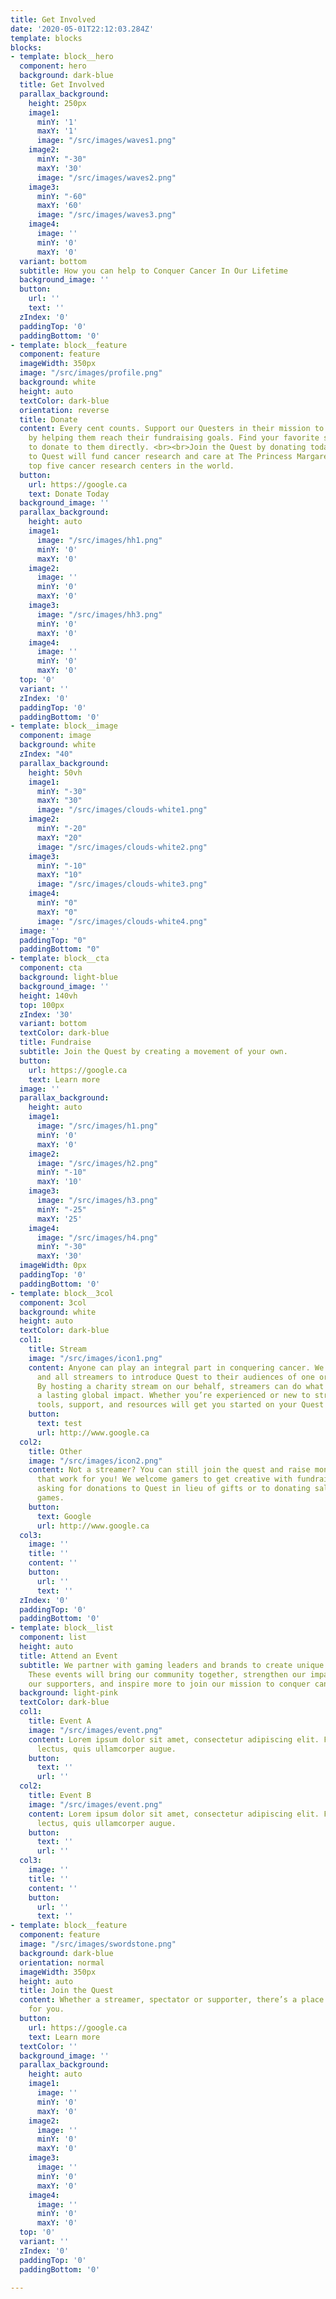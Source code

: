 ```yaml
---
title: Get Involved
date: '2020-05-01T22:12:03.284Z'
template: blocks
blocks:
- template: block__hero
  component: hero
  background: dark-blue
  title: Get Involved
  parallax_background:
    height: 250px
    image1:
      minY: '1'
      maxY: '1'
      image: "/src/images/waves1.png"
    image2:
      minY: "-30"
      maxY: '30'
      image: "/src/images/waves2.png"
    image3:
      minY: "-60"
      maxY: '60'
      image: "/src/images/waves3.png"
    image4:
      image: ''
      minY: '0'
      maxY: '0'
  variant: bottom
  subtitle: How you can help to Conquer Cancer In Our Lifetime
  background_image: ''
  button:
    url: ''
    text: ''
  zIndex: '0'
  paddingTop: '0'
  paddingBottom: '0'
- template: block__feature
  component: feature
  imageWidth: 350px
  image: "/src/images/profile.png"
  background: white
  height: auto
  textColor: dark-blue
  orientation: reverse
  title: Donate
  content: Every cent counts. Support our Questers in their mission to conquer cancer
    by helping them reach their fundraising goals. Find your favorite streamers’ profiles
    to donate to them directly. <br><br>Join the Quest by donating today. Donations
    to Quest will fund cancer research and care at The Princess Margaret, one of the
    top five cancer research centers in the world.
  button:
    url: https://google.ca
    text: Donate Today
  background_image: ''
  parallax_background:
    height: auto
    image1:
      image: "/src/images/hh1.png"
      minY: '0'
      maxY: '0'
    image2:
      image: ''
      minY: '0'
      maxY: '0'
    image3:
      image: "/src/images/hh3.png"
      minY: '0'
      maxY: '0'
    image4:
      image: ''
      minY: '0'
      maxY: '0'
  top: '0'
  variant: ''
  zIndex: '0'
  paddingTop: '0'
  paddingBottom: '0'
- template: block__image
  component: image
  background: white
  zIndex: "40"
  parallax_background:
    height: 50vh
    image1:
      minY: "-30"
      maxY: "30"
      image: "/src/images/clouds-white1.png"
    image2:
      minY: "-20"
      maxY: "20"
      image: "/src/images/clouds-white2.png"
    image3:
      minY: "-10"
      maxY: "10"
      image: "/src/images/clouds-white3.png"
    image4:
      minY: "0"
      maxY: "0"
      image: "/src/images/clouds-white4.png"
  image: ''
  paddingTop: "0"
  paddingBottom: "0"
- template: block__cta
  component: cta
  background: light-blue
  background_image: ''
  height: 140vh
  top: 100px
  zIndex: '30'
  variant: bottom
  textColor: dark-blue
  title: Fundraise
  subtitle: Join the Quest by creating a movement of your own.
  button:
    url: https://google.ca
    text: Learn more
  image: ''
  parallax_background:
    height: auto
    image1:
      image: "/src/images/h1.png"
      minY: '0'
      maxY: '0'
    image2:
      image: "/src/images/h2.png"
      minY: "-10"
      maxY: '10'
    image3:
      image: "/src/images/h3.png"
      minY: "-25"
      maxY: '25'
    image4:
      image: "/src/images/h4.png"
      minY: "-30"
      maxY: '30'
  imageWidth: 0px
  paddingTop: '0'
  paddingBottom: '0'
- template: block__3col
  component: 3col
  background: white
  height: auto
  textColor: dark-blue
  col1:
    title: Stream
    image: "/src/images/icon1.png"
    content: Anyone can play an integral part in conquering cancer. We welcome any
      and all streamers to introduce Quest to their audiences of one or millions.
      By hosting a charity stream on our behalf, streamers can do what they love for
      a lasting global impact. Whether you’re experienced or new to streaming, our
      tools, support, and resources will get you started on your Quest today.
    button:
      text: test
      url: http://www.google.ca
  col2:
    title: Other
    image: "/src/images/icon2.png"
    content: Not a streamer? You can still join the quest and raise money in ways
      that work for you! We welcome gamers to get creative with fundraising, from
      asking for donations to Quest in lieu of gifts or to donating sales of video
      games.
    button:
      text: Google
      url: http://www.google.ca
  col3:
    image: ''
    title: ''
    content: ''
    button:
      url: ''
      text: ''
  zIndex: '0'
  paddingTop: '0'
  paddingBottom: '0'
- template: block__list
  component: list
  height: auto
  title: Attend an Event
  subtitle: We partner with gaming leaders and brands to create unique gaming experiences.
    These events will bring our community together, strengthen our impact, celebrate
    our supporters, and inspire more to join our mission to conquer cancer.
  background: light-pink
  textColor: dark-blue
  col1:
    title: Event A
    image: "/src/images/event.png"
    content: Lorem ipsum dolor sit amet, consectetur adipiscing elit. Fusce at vehicula
      lectus, quis ullamcorper augue.
    button:
      text: ''
      url: ''
  col2:
    title: Event B
    image: "/src/images/event.png"
    content: Lorem ipsum dolor sit amet, consectetur adipiscing elit. Fusce at vehicula
      lectus, quis ullamcorper augue.
    button:
      text: ''
      url: ''
  col3:
    image: ''
    title: ''
    content: ''
    button:
      url: ''
      text: ''
- template: block__feature
  component: feature
  image: "/src/images/swordstone.png"
  background: dark-blue
  orientation: normal
  imageWidth: 350px
  height: auto
  title: Join the Quest
  content: Whether a streamer, spectator or supporter, there’s a place in this Quest
    for you.
  button:
    url: https://google.ca
    text: Learn more
  textColor: ''
  background_image: ''
  parallax_background:
    height: auto
    image1:
      image: ''
      minY: '0'
      maxY: '0'
    image2:
      image: ''
      minY: '0'
      maxY: '0'
    image3:
      image: ''
      minY: '0'
      maxY: '0'
    image4:
      image: ''
      minY: '0'
      maxY: '0'
  top: '0'
  variant: ''
  zIndex: '0'
  paddingTop: '0'
  paddingBottom: '0'

---
```

